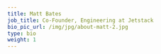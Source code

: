 ```yaml
---
title: Matt Bates
job_title: Co-Founder, Engineering at Jetstack
bio_pic_url: /img/jpg/about-matt-2.jpg
type: bio
weight: 1
---
```

